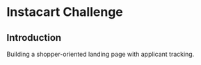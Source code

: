 # Instacart Challenge #
## Introduction ##
Building a shopper-oriented landing page with applicant tracking.